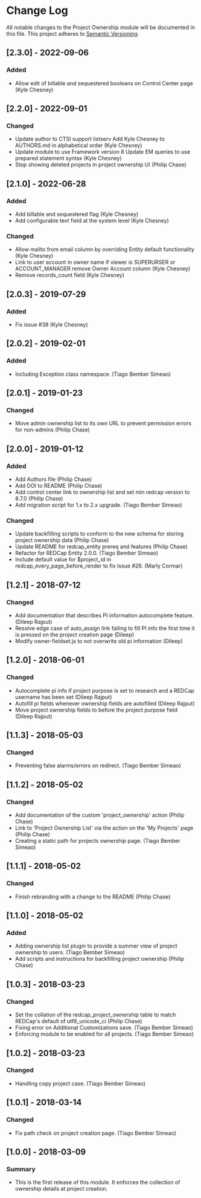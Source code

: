 # Change Log
All notable changes to the Project Ownership module will be documented in this file.
This project adheres to [Semantic Versioning](http://semver.org/).


## [2.3.0] - 2022-09-06
### Added
- Allow edit of billable and sequestered booleans on Control Center page (Kyle Chesney)


## [2.2.0] - 2022-09-01
### Changed
- Update author to CTSI support listserv Add Kyle Chesney to AUTHORS.md in alphabetical order (Kyle Chesney)
- Update module to use Framework version 8 Update EM queries to use prepared statement syntax (Kyle Chesney)
- Stop showing deleted projects in project ownership UI (Philip Chase)


## [2.1.0] - 2022-06-28
### Added
- Add billable and sequestered flag (Kyle Chesney)
- Add configurable text field at the system level (Kyle Chesney)

### Changed
- Allow mailto from email column by overriding Entity default functionality (Kyle Chesney)
- Link to user account in owner name if viewer is SUPERURSER or ACCOUNT_MANAGER remove Owner Account column (Kyle Chesney)
- Remove records_count field (Kyle Chesney)


## [2.0.3] - 2019-07-29
### Added
- Fix issue #38 (Kyle Chesney)


## [2.0.2] - 2019-02-01
### Added
- Including Exception class namespace. (Tiago Bember Simeao)


## [2.0.1] - 2019-01-23
### Changed
- Move admin ownership list to its own URL to prevent permission errors for non-admins (Philip Chase)


## [2.0.0] - 2019-01-12
### Added
- Add Authors file (Philip Chase)
- Add DOI to README (Philip Chase)
- Add control center link to ownership list and set min redcap version to 8.7.0 (Philip Chase)
- Add migration script for 1.x to 2.x upgrade. (Tiago Bember Simeao)

### Changed
- Update backfilling scripts to conform to the new schema for storing project ownership data (Philip Chase)
- Update README for redcap_entity prereq and features (Philip Chase)
- Refactor for REDCap Entity 2.0.0. (Tiago Bember Simeao)
- Include default value for $project_id in redcap_every_page_before_render to fix Issue #26. (Marly Cormar)


## [1.2.1] - 2018-07-12
### Changed
- Add documentation that describes PI information autocomplete feature. (Dileep Rajput)
- Resolve edge case of auto_assign link failing to fill PI info the first time it is pressed on the project creation page (Dileep)
- Modify owner-fieldset.js to not overwrite old pi information (Dileep)


## [1.2.0] - 2018-06-01
### Changed
- Autocomplete pi info if project purpose is set to research and a REDCap username has been set (Dileep Rajput)
- Autofill pi fields whenever ownership fields are autofilled (Dileep Rajput)
- Move project ownership fields to before the project purpose field (Dileep Rajput)


## [1.1.3] - 2018-05-03
### Changed
- Preventing false alarms/errors on redirect. (Tiago Bember Simeao)


## [1.1.2] - 2018-05-02
### Changed
- Add documentation of the custom 'project_ownership' action (Philip Chase)
- Link to 'Project Ownership List' via the action on the 'My Projects' page (Philip Chase)
- Creating a static path for projects ownership page. (Tiago Bember Simeao)


## [1.1.1] - 2018-05-02
### Changed
- Finish rebranding with a change to the README (Philip Chase)


## [1.1.0] - 2018-05-02
### Added
- Adding ownership list plugin to provide a summer view of project ownership to users. (Tiago Bember Simeao)
- Add scripts and instructions for backfilling project ownership (Philip Chase)


## [1.0.3] - 2018-03-23
### Changed
- Set the collation of the redcap_project_ownership table to match REDCap's default of utf8_unicode_ci (Philip Chase)
- Fixing error on Additional Customizations save. (Tiago Bember Simeao)
- Enforcing module to be enabled for all projects. (Tiago Bember Simeao)


## [1.0.2] - 2018-03-23
### Changed
- Handling copy project case. (Tiago Bember Simeao)


## [1.0.1] - 2018-03-14
### Changed
- Fix path check on project creation page. (Tiago Bember Simeao)


## [1.0.0] - 2018-03-09
### Summary
- This is the first release of this module. It enforces the collection of ownership details at project creation.
